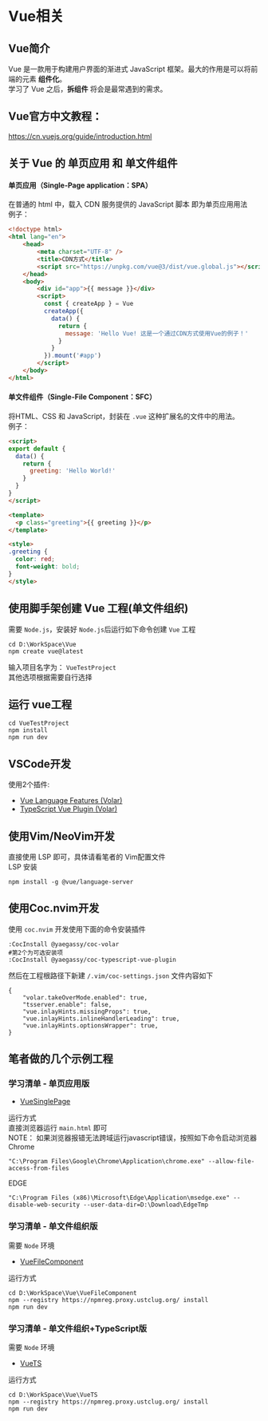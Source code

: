 # Vue相关

## Vue简介

Vue 是一款用于构建用户界面的渐进式 JavaScript 框架。最大的作用是可以将前端的元素 **组件化**。  
学习了 Vue 之后，**拆组件** 将会是最常遇到的需求。

## Vue官方中文教程：  
https://cn.vuejs.org/guide/introduction.html  

## 关于 Vue 的 单页应用 和 单文件组件

#### 单页应用（Single-Page application：SPA）
在普通的 html 中，载入 CDN 服务提供的 JavaScript 脚本 即为单页应用用法  
例子：
```html
<!doctype html>
<html lang="en">
    <head>
        <meta charset="UTF-8" />
        <title>CDN方式</title>
        <script src="https://unpkg.com/vue@3/dist/vue.global.js"></script>
    </head>
    <body>
        <div id="app">{{ message }}</div>
        <script>
          const { createApp } = Vue
          createApp({
            data() {
              return {
                message: 'Hello Vue! 这是一个通过CDN方式使用Vue的例子！'
              }
            }
          }).mount('#app')
        </script>
    </body>
</html>
```

#### 单文件组件（Single-File Component：SFC）
将HTML、CSS 和 JavaScript，封装在 ``.vue`` 这种扩展名的文件中的用法。  
例子：
```html
<script>
export default {
  data() {
    return {
      greeting: 'Hello World!'
    }
  }
}
</script>

<template>
  <p class="greeting">{{ greeting }}</p>
</template>

<style>
.greeting {
  color: red;
  font-weight: bold;
}
</style>
```

## 使用脚手架创建 Vue 工程(单文件组织)
需要 ``Node.js``，安装好 ``Node.js``后运行如下命令创建 ``Vue`` 工程
```
cd D:\WorkSpace\Vue
npm create vue@latest
```
输入项目名字为： ``VueTestProject``  
其他选项根据需要自行选择  

## 运行 vue工程
```
cd VueTestProject
npm install
npm run dev
```

## VSCode开发
使用2个插件:  
- [Vue Language Features (Volar)](https://marketplace.visualstudio.com/items?itemName=Vue.volar)  
- [TypeScript Vue Plugin (Volar)](https://marketplace.visualstudio.com/items?itemName=Vue.vscode-typescript-vue-plugin)  

## 使用Vim/NeoVim开发
直接使用 LSP 即可，具体请看笔者的 Vim配置文件  
LSP 安装
```
npm install -g @vue/language-server
```

## 使用Coc.nvim开发
使用 ``coc.nvim`` 开发使用下面的命令安装插件
```
:CocInstall @yaegassy/coc-volar
#第2个为可选安装项
:CocInstall @yaegassy/coc-typescript-vue-plugin
```
然后在工程根路径下新建 ``/.vim/coc-settings.json`` 文件内容如下
```
{
	"volar.takeOverMode.enabled": true,
	"tsserver.enable": false,
	"vue.inlayHints.missingProps": true,
	"vue.inlayHints.inlineHandlerLeading": true,
	"vue.inlayHints.optionsWrapper": true,
}
```

## 笔者做的几个示例工程

### 学习清单 - 单页应用版
 - [VueSinglePage](./VueSinglePage)

运行方式  
直接浏览器运行 ``main.html`` 即可  
NOTE：
如果浏览器报错无法跨域运行javascript错误，按照如下命令启动浏览器  
Chrome
```
"C:\Program Files\Google\Chrome\Application\chrome.exe" --allow-file-access-from-files
```
EDGE
```
"C:\Program Files (x86)\Microsoft\Edge\Application\msedge.exe" --disable-web-security --user-data-dir=D:\Download\EdgeTmp
```

### 学习清单 - 单文件组织版
需要 ``Node`` 环境
 - [VueFileComponent](./VueFileComponent)

运行方式
```
cd D:\WorkSpace\Vue\VueFileComponent
npm --registry https://npmreg.proxy.ustclug.org/ install
npm run dev
```

### 学习清单 - 单文件组织+TypeScript版
需要 ``Node`` 环境
 - [VueTS](./VueTS)

运行方式
```
cd D:\WorkSpace\Vue\VueTS
npm --registry https://npmreg.proxy.ustclug.org/ install
npm run dev
```
